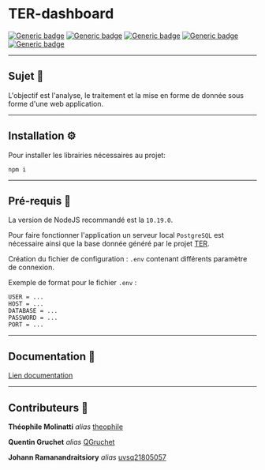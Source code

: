# TER-dashboard

[![Generic badge](https://img.shields.io/badge/NodeJS-10.19.0-success.svg)](https://nodejs.org/en/) [![Generic badge](https://img.shields.io/badge/Express-4.17.3-success.svg)](https://expressjs.com/) [![Generic badge](https://img.shields.io/badge/EJS-3.1.6-success.svg)](https://ejs.co/) [![Generic badge](https://img.shields.io/badge/PostgreSQL-12.9-success.svg)](https://www.postgresql.org/docs/current/) [![Generic badge](https://img.shields.io/badge/web-Les_Surligneurs-success.svg)](https://lessurligneurs.eu/)

-------

## Sujet 📖

L'objectif est l'analyse, le traitement et la mise en forme de donnée sous forme d'une web application.

-------

## Installation ⚙
Pour installer les librairies nécessaires au projet: 
```shell
npm i
```

-------

## Pré-requis 📂
La version de NodeJS recommandé est la `10.19.0`.

Pour faire fonctionner l'application un serveur local `PostgreSQL` est nécessaire ainsi que la base donnée généré par le projet [TER](https://github.com/theophiIe/TER).

Création du fichier de configuration : `.env` contenant différents paramètre de connexion.

Exemple de format pour le fichier `.env` :
```text
USER = ...
HOST = ...
DATABASE = ...
PASSWORD = ...
PORT = ...
```

-------

## Documentation 📄

[Lien documentation](https://github.com/theophiIe/TER-dashboard/blob/main/DOCUMENTATION.md)

-------

## Contributeurs 👥

**Théophile Molinatti** _alias_ [theophiIe](https://github.com/theophiIe)

**Quentin Gruchet** _alias_ [QGruchet](https://github.com/QGruchet)

**Johann Ramanandraitsiory** _alias_ [uvsq21805057](https://github.com/uvsq21805057)
